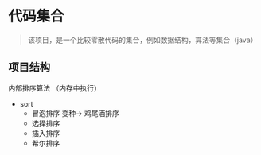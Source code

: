 # 代码集合

> 该项目，是一个比较零散代码的集合，例如数据结构，算法等集合（java）

## 项目结构

内部排序算法 （内存中执行）
* sort
    * 冒泡排序   变种-> 鸡尾酒排序
    * 选择排序
    * 插入排序
    * 希尔排序
    

